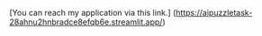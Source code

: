 [You can reach my application via this link.] (https://aipuzzletask-28ahnu2hnbradce8efqb6e.streamlit.app/)
